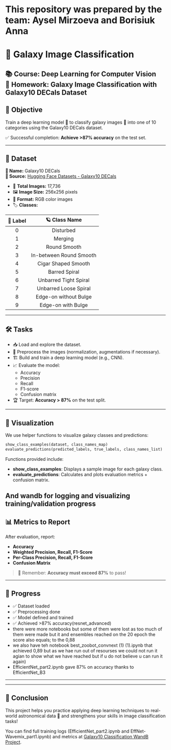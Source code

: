 # This repository was prepared by the team: Aysel Mirzoeva and Borisiuk Anna
# 🌌 Galaxy Image Classification
**📚 Course:** Deep Learning for Computer Vision  
**📝 Homework:** Galaxy Image Classification with Galaxy10 DECals Dataset
---

## 🎯 Objective
Train a deep learning model 🧠 to classify galaxy images 🌌 into one of 10 categories using the Galaxy10 DECals dataset.

✅ Successful completion: **Achieve >87% accuracy** on the test set.

---

## 📂 Dataset
**📛 Name:** Galaxy10 DECals  
**🔗 Source:** [Hugging Face Datasets - Galaxy10 DECals](https://huggingface.co/datasets/matthieulel/galaxy10_decals)

- 📸 **Total Images:** 17,736  
- 🖼️ **Image Size:** 256x256 pixels  
- 🎨 **Format:** RGB color images  
- 🏷️ **Classes:**  

| 🔢 Label | 🪐 Class Name                  |
|:-------:|:------------------------------:|
| 0        | Disturbed                     |
| 1        | Merging                       |
| 2        | Round Smooth                  |
| 3        | In-between Round Smooth       |
| 4        | Cigar Shaped Smooth            |
| 5        | Barred Spiral                  |
| 6        | Unbarred Tight Spiral          |
| 7        | Unbarred Loose Spiral          |
| 8        | Edge-on without Bulge          |
| 9        | Edge-on with Bulge             |

---

## 🛠️ Tasks
- 📥 Load and explore the dataset.
- 🧹 Preprocess the images (normalization, augmentations if necessary).
- 🏗️ Build and train a deep learning model (e.g., CNN).
- 📈 Evaluate the model:
  - Accuracy
  - Precision
  - Recall
  - F1-score
  - Confusion matrix
- 🏆 Target: **Accuracy > 87%** on the test split.
---

## 👀 Visualization
We use helper functions to visualize galaxy classes and predictions:

```python
show_class_examples(dataset, class_names_map)
evaluate_predictions(predicted_labels, true_labels, class_names_list)
```

Functions provided include:
- **show_class_examples**: Displays a sample image for each galaxy class.
- **evaluate_predictions**: Calculates and plots evaluation metrics + confusion matrix.

And wandb for logging and visualizing training/validation progress
---

## 📊 Metrics to Report
After evaluation, report:
- **Accuracy**
- **Weighted Precision, Recall, F1-Score**
- **Per-Class Precision, Recall, F1-Score**
- **Confusion Matrix**

> 🎯 Remember: **Accuracy must exceed 87%** to pass!

---
## 🚀 Progress
- ✅ Dataset loaded
- ✅ Preprocessing done
- ✅ Model defined and trained
- ✅ Achieved >87% accuracy(resnet_advanced)
- there were more notebooks but some of them were lost as too much of them were made but it and ensembles reached on the 20 epoch the score also equals; to the 0,88
- we also have teh notebook best_zoobot_convnext (1) (1).ipynb that achieved 0,89 but as we hae run out of resourses we could not run it agian to show what we have reached but if u do not believe u can run it again)
- EfficientNet_part2.ipynb gave 87% on accuracy thanks to EfficientNet_B3
---

---


## 🌟 Conclusion
This project helps you practice applying deep learning techniques to real-world astronomical data 🌠 and strengthens your skills in image classification tasks!

You can find full training logs (EfficientNet_part2.ipynb and EffNet-Wavemix_part1.ipynb) and metrics at [Galaxy10 Classification WandB Project](https://wandb.ai/a8or1suk-skoltech/galaxy10_classification/reports/Galaxy10-Experiments--VmlldzoxMjUyODMwNQ?accessToken=957u51spii30qq8e1giskwvc214wqxohxaukwwe15vnyqr0cm45pf5545derlm7h).

